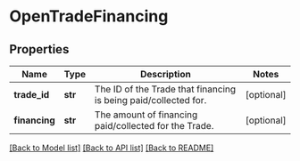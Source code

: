 # OpenTradeFinancing

## Properties
Name | Type | Description | Notes
------------ | ------------- | ------------- | -------------
**trade_id** | **str** | The ID of the Trade that financing is being paid/collected for. | [optional] 
**financing** | **str** | The amount of financing paid/collected for the Trade. | [optional] 

[[Back to Model list]](../README.md#documentation-for-models) [[Back to API list]](../README.md#documentation-for-api-endpoints) [[Back to README]](../README.md)


